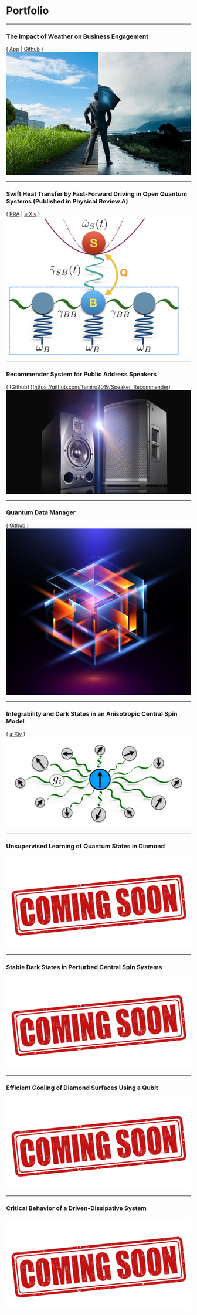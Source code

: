 # Portfolio

---

### The Impact of Weather on Business Engagement 
( [App](https://business-and-weather.herokuapp.com) | [Github](https://github.com/Tamiro2019/Business-and-Weather) )
[<img src="images/business-weather-image.jpg?raw=true"/>](https://business-and-weather.herokuapp.com)

___

### Swift Heat Transfer by Fast-Forward Driving in Open Quantum Systems (Published in Physical Review A)
( [PRA](https://journals.aps.org/pra/abstract/10.1103/PhysRevA.100.012126) | [arXiv](https://arxiv.org/abs/1902.05964) )
[<img src="images/Heat_Transfer.jpeg?raw=true"/>](https://journals.aps.org/pra/abstract/10.1103/PhysRevA.100.012126)

---

### Recommender System for Public Address Speakers
( [Github] )(https://github.com/Tamiro2019/Speaker_Recommender)
[<img src="images/speakers.jpg?raw=true"/>](https://github.com/Tamiro2019/Speaker_Recommender)

___

### Quantum Data Manager 
( [Github](https://github.com/Tamiro2019/Quantum-Data-Manager) )
[<img src="images/Quantum_2.jpg?raw=true"/>](https://github.com/Tamiro2019/Quantum-Data-Manager)

___

### Integrability and Dark States in an Anisotropic Central Spin Model
( [arXiv](https://arxiv.org/abs/2001.10008) )
[<img src="images/schematic.pdf?raw=true"/>](https://arxiv.org/abs/2001.10008)

___

### Unsupervised Learning of Quantum States in Diamond
<img src="images/Coming_Soon.jpg?raw=true"/>

___

### Stable Dark States in Perturbed Central Spin Systems
<img src="images/Coming_Soon.jpg?raw=true"/>

___

### Efficient Cooling of Diamond Surfaces Using a Qubit
<img src="images/Coming_Soon.jpg?raw=true"/>

___

### Critical Behavior of a Driven-Dissipative System
<img src="images/Coming_Soon.jpg?raw=true"/>

